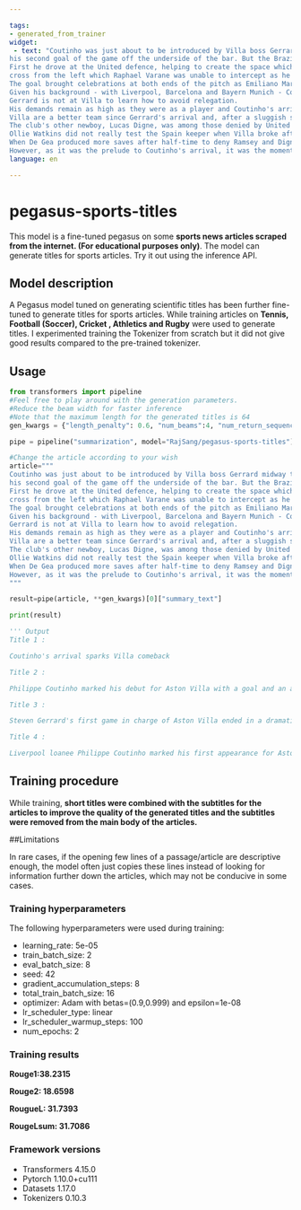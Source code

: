 ```yaml
---

tags:
- generated_from_trainer
widget:
 - text: "Coutinho was just about to be introduced by Villa boss Gerrard midway through the second half when Bruno Fernandes slammed home
his second goal of the game off the underside of the bar. But the Brazilian proved the catalyst for a memorable response.
First he drove at the United defence, helping to create the space which Jacob Ramsey exploited to halve the deficit. Then Ramsey slid over an excellent
cross from the left which Raphael Varane was unable to intercept as he slid back, leaving Coutinho to finish into an empty net.
The goal brought celebrations at both ends of the pitch as Emiliano Martinez also went into the crowd in relief - it was the Argentine's horrible sixth-minute error that had gifted Fernandes the visitors' opener.
Given his background - with Liverpool, Barcelona and Bayern Munich - Coutinho is a bold loan signing by Villa, and underlines the pedigree of the man they appointed as manager in November.
Gerrard is not at Villa to learn how to avoid relegation.
His demands remain as high as they were as a player and Coutinho's arrival is an example of that.
Villa are a better team since Gerrard's arrival and, after a sluggish start against opponents they dominated but lost to in the FA Cup five days ago, they grew into the game.
The club's other newboy, Lucas Digne, was among those denied by United keeper David de Gea at the end of the first half - in unorthodox fashion, with his knees.
Ollie Watkins did not really test the Spain keeper when Villa broke after Edinson Cavani lost possession in his own half. However, Emi Buendia certainly did with a near-post header. Rooted to his line, De Gea's reactions were up to the job as he beat Buendia's effort away.
When De Gea produced more saves after half-time to deny Ramsey and Digne again, it appeared the image of the night for Villa would be midfielder Morgan Sanson kicking a drinks bottle in fury after his error in gifting Fred possession to set up Fernandes for the visitors' second had been followed immediately by his substitution.
However, as it was the prelude to Coutinho's arrival, it was the moment that changed the course of the game - and the acclaim for the Brazilian at the final whistle indicated Villa's fans are already firmly behind him."
language: en 

---
```


<!-- This model card has been generated automatically according to the information the Trainer had access to. You
should probably proofread and complete it, then remove this comment. -->

# pegasus-sports-titles

This model is a fine-tuned pegasus on some **sports news articles scraped from the internet. (For educational purposes only)**. The model can generate titles for sports articles. Try it out using the inference API. 

## Model description

A Pegasus model tuned on generating scientific titles has been further fine-tuned to generate titles for sports articles. While training articles on **Tennis, Football (Soccer), Cricket , Athletics and Rugby** were used to generate titles. I experimented training the Tokenizer from scratch but it did not give good results compared to the pre-trained tokenizer. 

## Usage

```python
from transformers import pipeline
#Feel free to play around with the generation parameters.
#Reduce the beam width for faster inference
#Note that the maximum length for the generated titles is 64
gen_kwargs = {"length_penalty": 0.6, "num_beams":4, "num_return_sequences": 4,"num_beam_groups":4,"diversity_penalty":2.0}

pipe = pipeline("summarization", model="RajSang/pegasus-sports-titles")

#Change the article according to your wish
article="""
Coutinho was just about to be introduced by Villa boss Gerrard midway through the second half when Bruno Fernandes slammed home
his second goal of the game off the underside of the bar. But the Brazilian proved the catalyst for a memorable response.
First he drove at the United defence, helping to create the space which Jacob Ramsey exploited to halve the deficit. Then Ramsey slid over an excellent
cross from the left which Raphael Varane was unable to intercept as he slid back, leaving Coutinho to finish into an empty net.
The goal brought celebrations at both ends of the pitch as Emiliano Martinez also went into the crowd in relief - it was the Argentine's horrible sixth-minute error that had gifted Fernandes the visitors' opener.
Given his background - with Liverpool, Barcelona and Bayern Munich - Coutinho is a bold loan signing by Villa, and underlines the pedigree of the man they appointed as manager in November.
Gerrard is not at Villa to learn how to avoid relegation.
His demands remain as high as they were as a player and Coutinho's arrival is an example of that.
Villa are a better team since Gerrard's arrival and, after a sluggish start against opponents they dominated but lost to in the FA Cup five days ago, they grew into the game.
The club's other newboy, Lucas Digne, was among those denied by United keeper David de Gea at the end of the first half - in unorthodox fashion, with his knees.
Ollie Watkins did not really test the Spain keeper when Villa broke after Edinson Cavani lost possession in his own half. However, Emi Buendia certainly did with a near-post header. Rooted to his line, De Gea's reactions were up to the job as he beat Buendia's effort away.
When De Gea produced more saves after half-time to deny Ramsey and Digne again, it appeared the image of the night for Villa would be midfielder Morgan Sanson kicking a drinks bottle in fury after his error in gifting Fred possession to set up Fernandes for the visitors' second had been followed immediately by his substitution.
However, as it was the prelude to Coutinho's arrival, it was the moment that changed the course of the game - and the acclaim for the Brazilian at the final whistle indicated Villa's fans are already firmly behind him.
"""

result=pipe(article, **gen_kwargs)[0]["summary_text"]

print(result)

''' Output
Title 1 :

Coutinho's arrival sparks Villa comeback

Title 2 :

Philippe Coutinho marked his debut for Aston Villa with a goal and an assist as Steven Gerrard's side came from two goals down to draw with Manchester United.

Title 3 :

Steven Gerrard's first game in charge of Aston Villa ended in a dramatic draw against Manchester United - but it was the arrival of Philippe Coutinho that marked the night.

Title 4 :

Liverpool loanee Philippe Coutinho marked his first appearance for Aston Villa with two goals as Steven Gerrard's side came from two goals down to draw 2-2.'''

```

## Training procedure
While training, **short titles were combined with the subtitles for the articles to improve the quality of the generated titles and the subtitles were removed from the main body of the articles.**

##Limitations

In rare cases, if the opening few lines of a passage/article are descriptive enough, the model often just copies these lines instead of looking for information further down the articles, which may not be conducive in some cases.

### Training hyperparameters

The following hyperparameters were used during training:
- learning_rate: 5e-05
- train_batch_size: 2
- eval_batch_size: 8
- seed: 42
- gradient_accumulation_steps: 8
- total_train_batch_size: 16
- optimizer: Adam with betas=(0.9,0.999) and epsilon=1e-08
- lr_scheduler_type: linear
- lr_scheduler_warmup_steps: 100
- num_epochs: 2

### Training results

**Rouge1:38.2315**

**Rouge2: 18.6598**

**RougueL: 31.7393**

**RougeLsum: 31.7086**

### Framework versions

- Transformers 4.15.0
- Pytorch 1.10.0+cu111
- Datasets 1.17.0
- Tokenizers 0.10.3
